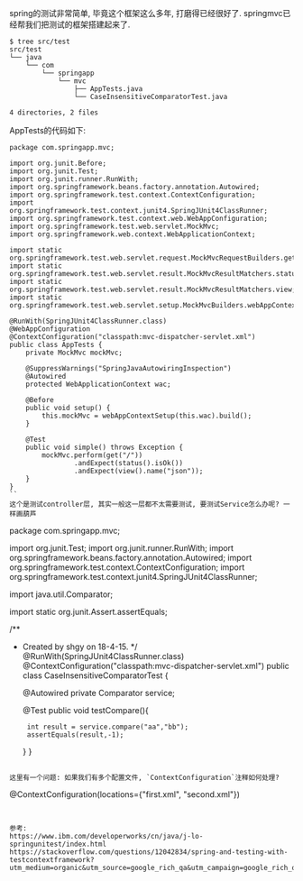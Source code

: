 spring的测试非常简单, 毕竟这个框架这么多年, 打磨得已经很好了. 
springmvc已经帮我们把测试的框架搭建起来了.
```
$ tree src/test
src/test
└── java
    └── com
        └── springapp
            └── mvc
                ├── AppTests.java
                └── CaseInsensitiveComparatorTest.java

4 directories, 2 files

```
AppTests的代码如下:
```
package com.springapp.mvc;

import org.junit.Before;
import org.junit.Test;
import org.junit.runner.RunWith;
import org.springframework.beans.factory.annotation.Autowired;
import org.springframework.test.context.ContextConfiguration;
import org.springframework.test.context.junit4.SpringJUnit4ClassRunner;
import org.springframework.test.context.web.WebAppConfiguration;
import org.springframework.test.web.servlet.MockMvc;
import org.springframework.web.context.WebApplicationContext;

import static org.springframework.test.web.servlet.request.MockMvcRequestBuilders.get;
import static org.springframework.test.web.servlet.result.MockMvcResultMatchers.status;
import static org.springframework.test.web.servlet.result.MockMvcResultMatchers.view;
import static org.springframework.test.web.servlet.setup.MockMvcBuilders.webAppContextSetup;

@RunWith(SpringJUnit4ClassRunner.class)
@WebAppConfiguration
@ContextConfiguration("classpath:mvc-dispatcher-servlet.xml")
public class AppTests {
    private MockMvc mockMvc;

    @SuppressWarnings("SpringJavaAutowiringInspection")
    @Autowired
    protected WebApplicationContext wac;

    @Before
    public void setup() {
        this.mockMvc = webAppContextSetup(this.wac).build();
    }

    @Test
    public void simple() throws Exception {
        mockMvc.perform(get("/"))
                .andExpect(status().isOk())
                .andExpect(view().name("json"));
    }
}
``
这个是测试controller层, 其实一般这一层都不太需要测试, 要测试Service怎么办呢? 一样画葫芦
```
package com.springapp.mvc;

import org.junit.Test;
import org.junit.runner.RunWith;
import org.springframework.beans.factory.annotation.Autowired;
import org.springframework.test.context.ContextConfiguration;
import org.springframework.test.context.junit4.SpringJUnit4ClassRunner;

import java.util.Comparator;

import static org.junit.Assert.assertEquals;

/**
 * Created by shgy on 18-4-15.
 */
@RunWith(SpringJUnit4ClassRunner.class)
@ContextConfiguration("classpath:mvc-dispatcher-servlet.xml")
public class CaseInsensitiveComparatorTest {

    @Autowired
    private Comparator<String> service;

    @Test
    public void testCompare(){

        int result = service.compare("aa","bb");
        assertEquals(result,-1);
    }
}

```

这里有一个问题: 如果我们有多个配置文件, `ContextConfiguration`注释如何处理?
```
@ContextConfiguration(locations={"first.xml", "second.xml"})
```


参考:
https://www.ibm.com/developerworks/cn/java/j-lo-springunitest/index.html
https://stackoverflow.com/questions/12042834/spring-and-testing-with-testcontextframework?utm_medium=organic&utm_source=google_rich_qa&utm_campaign=google_rich_qa
